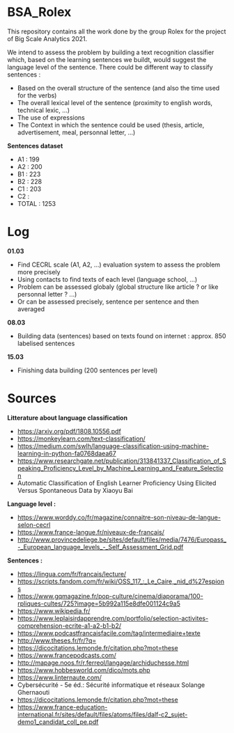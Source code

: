 # BSA_Rolex 

This repository contains all the work done by the group Rolex for the project of Big Scale Analytics 2021.

We intend to assess the problem by building a text recognition classifier which, based on the learning sentences we buildt, would suggest the language level of the sentence. There could be different way to classify sentences : 
 - Based on the overall structure of the sentence (and also the time used for the verbs)
 - The overall lexical level of the sentence (proximity to english words, technical lexic, ...)
 - The use of expressions
 - The Context in which the sentence could be used (thesis, article, advertisement, meal, personnal letter, ...)

**Sentences dataset**
 - A1 : 199
 - A2 : 200
 - B1 : 223
 - B2 : 228
 - C1 : 203
 - C2 :
 - TOTAL : 1253

# Log

**01.03**
 - Find CECRL scale (A1, A2, ...) evaluation system to assess the problem more precisely
 - Using contacts to find texts of each level (language school, ...)
 - Problem can be assessed globaly (global structure like article ? or like personnal letter ? ...)
 - Or can be assessed precisely, sentence per sentence and then averaged

**08.03**
 - Building data (sentences) based on texts found on internet : approx. 850 labelised sentences

**15.03**
 - Finishing data building (200 sentences per level)

# Sources

 **Litterature about language classification**
  - https://arxiv.org/pdf/1808.10556.pdf
  - https://monkeylearn.com/text-classification/
  - https://medium.com/swlh/language-classification-using-machine-learning-in-python-fa0768daea67
  - https://www.researchgate.net/publication/313841337_Classification_of_Speaking_Proficiency_Level_by_Machine_Learning_and_Feature_Selection
  - Automatic Classification of English Learner Proficiency Using Elicited Versus Spontaneous Data by Xiaoyu Bai

 **Language level :**
  - https://www.worddy.co/fr/magazine/connaitre-son-niveau-de-langue-selon-cecrl
  - https://www.france-langue.fr/niveaux-de-francais/
  - http://www.provincedeliege.be/sites/default/files/media/7476/Europass_-_European_language_levels_-_Self_Assessment_Grid.pdf

  **Sentences :**
  - https://lingua.com/fr/francais/lecture/
  - https://scripts.fandom.com/fr/wiki/OSS_117_:_Le_Caire,_nid_d%27espions
  - https://www.gqmagazine.fr/pop-culture/cinema/diaporama/100-rpliques-cultes/725?image=5b992a115e8dfe001124c9a5
  - https://www.wikipedia.fr/
  - https://www.leplaisirdapprendre.com/portfolio/selection-activites-comprehension-ecrite-a1-a2-b1-b2/
  - https://www.podcastfrancaisfacile.com/tag/intermediaire+texte
  - http://www.theses.fr/fr/?q=
  - https://dicocitations.lemonde.fr/citation.php?mot=these
  - https://www.francepodcasts.com/
  - http://mapage.noos.fr/r.ferreol/langage/archiduchesse.html
  - https://www.hobbesworld.com/dico/mots.php
  - https://www.linternaute.com/
  - Cybersécurité - 5e éd.: Sécurité informatique et réseaux Solange Ghernaouti
  - https://dicocitations.lemonde.fr/citation.php?mot=these
  - https://www.france-education-international.fr/sites/default/files/atoms/files/dalf-c2_sujet-demo1_candidat_coll_pe.pdf
